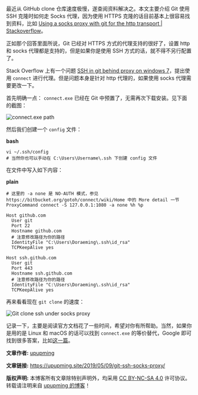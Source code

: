 最近从 GitHub clone 仓库速度极慢，遂查阅资料解决之。本文主要介绍 Git 使用 SSH 克隆时如何走 Socks 代理，因为使用 HTTPS 克隆的话目前基本上很容易找到资料，比如 [Using a socks proxy with git for the http transport | Stackoverflow](https://stackoverflow.com/questions/15227130/using-a-socks-proxy-with-git-for-the-http-transport)。

正如那个回答里面所说，Git 已经对 HTTPS 方式的代理支持的很好了，设置 http 和 socks 代理都是支持的，但是如果你是使用 SSH 方式的话，就不得不另行配置了。

Stack Overflow 上有一个问题 [SSH in git behind proxy on windows 7](https://stackoverflow.com/questions/5103083/ssh-in-git-behind-proxy-on-windows-7)，提出使用 `connect` 进行代理。但是问题本身是针对 http 代理的，如果使用 socks 代理需要更改一下。

首先明确一点： `connect.exe` 已经在 Git 中预置了，无需再次下载安装。见下面的截图：

![connect.exe path](https://cdn.jsdelivr.net/gh/OneYX/resources@master/images/2021/07/19/20210719204358.png)

然后我们创建一个 `config` 文件：

**bash**

```
vi ~/.ssh/config
# 当然你也可以手动在 C:\Users\Username\.ssh 下创建 config 文件
```

在文件中写入如下内容：

**plain**

```
# 这里的 -a none 是 NO-AUTH 模式，参见 https://bitbucket.org/gotoh/connect/wiki/Home 中的 More detail 一节
ProxyCommand connect -S 127.0.0.1:1080 -a none %h %p

Host github.com
  User git
  Port 22
  Hostname github.com
  # 注意修改路径为你的路径
  IdentityFile "C:\Users\Doraeming\.ssh\id_rsa"
  TCPKeepAlive yes

Host ssh.github.com
  User git
  Port 443
  Hostname ssh.github.com
  # 注意修改路径为你的路径
  IdentityFile "C:\Users\Doraeming\.ssh\id_rsa"
  TCPKeepAlive yes
```

再来看看现在 `git clone` 的速度：

![Git clone ssh under socks proxy](https://cdn.jsdelivr.net/gh/OneYX/resources@master/images/2021/07/19/20210719204407.png)

记录一下，主要是阅读官方文档花了一些时间，希望对你有所帮助。当然，如果你是用的是 Linux 和 macOS 的话可以找到 `connect.exe` 的等价替代，Google 即可找到很多答案，比如[这一篇](https://blog.systemctl.top/2017/2017-09-28_set-proxy-for-git-and-ssh-with-socks5/)。

**文章作者:** [upupming](mailto:undefined)

**文章链接:** https://upupming.site/2019/05/09/git-ssh-socks-proxy/

**版权声明:** 本博客所有文章除特别声明外，均采用 [CC BY-NC-SA 4.0](https://creativecommons.org/licenses/by-nc-sa/4.0/) 许可协议。转载请注明来自 [upupming 的博客](https://upupming.site/)！
